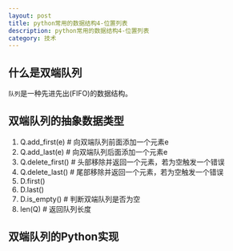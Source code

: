 ```yaml
---
layout: post
title: python常用的数据结构4-位置列表
description: python常用的数据结构4-位置列表
category: 技术
---
```


## 什么是双端队列
`队列`是一种先进先出(FIFO)的数据结构。

## 双端队列的抽象数据类型

1. Q.add_first(e)  # 向双端队列前面添加一个元素e
2. Q.add_last(e)   # 向双端队列后面添加一个元素e
3. Q.delete_first()     # 头部移除并返回一个元素，若为空触发一个错误
4. Q.delete_last() # 尾部移除并返回一个元素，若为空触发一个错误
5. D.first()
6. D.last()
7. D.is_empty()  # 判断双端队列是否为空
8. len(Q)       # 返回队列长度

## 双端队列的Python实现
```python

```